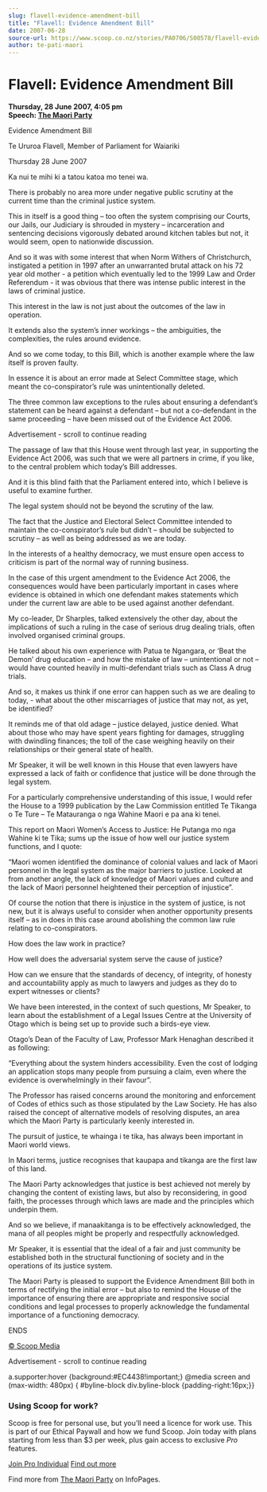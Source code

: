 ```yaml
---
slug: flavell-evidence-amendment-bill
title: "Flavell: Evidence Amendment Bill"
date: 2007-06-28
source-url: https://www.scoop.co.nz/stories/PA0706/S00578/flavell-evidence-amendment-bill.htm
author: te-pati-maori
---
```

Flavell: Evidence Amendment Bill
================================

**Thursday, 28 June 2007, 4:05 pm**  
**Speech: [The Maori Party](https://info.scoop.co.nz/The_Maori_Party)**

Evidence Amendment Bill

Te Ururoa Flavell, Member of Parliament for Waiariki

Thursday 28 June 2007

Ka nui te mihi ki a tatou katoa mo tenei wa.

There is probably no area more under negative public scrutiny at the current time than the criminal justice system.

This in itself is a good thing – too often the system comprising our Courts, our Jails, our Judiciary is shrouded in mystery – incarceration and sentencing decisions vigorously debated around kitchen tables but not, it would seem, open to nationwide discussion.

And so it was with some interest that when Norm Withers of Christchurch, instigated a petition in 1997 after an unwarranted brutal attack on his 72 year old mother - a petition which eventually led to the 1999 Law and Order Referendum - it was obvious that there was intense public interest in the laws of criminal justice.

This interest in the law is not just about the outcomes of the law in operation.

It extends also the system’s inner workings – the ambiguities, the complexities, the rules around evidence.

And so we come today, to this Bill, which is another example where the law itself is proven faulty.

In essence it is about an error made at Select Committee stage, which meant the co-conspirator’s rule was unintentionally deleted.

The three common law exceptions to the rules about ensuring a defendant’s statement can be heard against a defendant – but not a co-defendant in the same proceeding – have been missed out of the Evidence Act 2006.

Advertisement - scroll to continue reading





The passage of law that this House went through last year, in supporting the Evidence Act 2006, was such that we were all partners in crime, if you like, to the central problem which today’s Bill addresses.

And it is this blind faith that the Parliament entered into, which I believe is useful to examine further.

The legal system should not be beyond the scrutiny of the law.

The fact that the Justice and Electoral Select Committee intended to maintain the co-conspirator’s rule but didn’t – should be subjected to scrutiny – as well as being addressed as we are today.

In the interests of a healthy democracy, we must ensure open access to criticism is part of the normal way of running business.

In the case of this urgent amendment to the Evidence Act 2006, the consequences would have been particularly important in cases where evidence is obtained in which one defendant makes statements which under the current law are able to be used against another defendant.

My co-leader, Dr Sharples, talked extensively the other day, about the implications of such a ruling in the case of serious drug dealing trials, often involved organised criminal groups.

He talked about his own experience with Patua te Ngangara, or ‘Beat the Demon’ drug education – and how the mistake of law – unintentional or not – would have counted heavily in multi-defendant trials such as Class A drug trials.

And so, it makes us think if one error can happen such as we are dealing to today, - what about the other miscarriages of justice that may not, as yet, be identified?

It reminds me of that old adage – justice delayed, justice denied. What about those who may have spent years fighting for damages, struggling with dwindling finances; the toll of the case weighing heavily on their relationships or their general state of health.

Mr Speaker, it will be well known in this House that even lawyers have expressed a lack of faith or confidence that justice will be done through the legal system.

For a particularly comprehensive understanding of this issue, I would refer the House to a 1999 publication by the Law Commission entitled Te Tikanga o Te Ture – Te Matauranga o nga Wahine Maori e pa ana ki tenei.

This report on Maori Women’s Access to Justice: He Putanga mo nga Wahine ki te Tika; sums up the issue of how well our justice system functions, and I quote:

“Maori women identified the dominance of colonial values and lack of Maori personnel in the legal system as the major barriers to justice. Looked at from another angle, the lack of knowledge of Maori values and culture and the lack of Maori personnel heightened their perception of injustice”.

Of course the notion that there is injustice in the system of justice, is not new, but it is always useful to consider when another opportunity presents itself – as in does in this case around abolishing the common law rule relating to co-conspirators.

How does the law work in practice?

How well does the adversarial system serve the cause of justice?

How can we ensure that the standards of decency, of integrity, of honesty and accountability apply as much to lawyers and judges as they do to expert witnesses or clients?

We have been interested, in the context of such questions, Mr Speaker, to learn about the establishment of a Legal Issues Centre at the University of Otago which is being set up to provide such a birds-eye view.

Otago’s Dean of the Faculty of Law, Professor Mark Henaghan described it as following:

“Everything about the system hinders accessibility. Even the cost of lodging an application stops many people from pursuing a claim, even where the evidence is overwhelmingly in their favour”.

The Professor has raised concerns around the monitoring and enforcement of Codes of ethics such as those stipulated by the Law Society. He has also raised the concept of alternative models of resolving disputes, an area which the Maori Party is particularly keenly interested in.

The pursuit of justice, te whainga i te tika, has always been important in Maori world views.

In Maori terms, justice recognises that kaupapa and tikanga are the first law of this land.

The Maori Party acknowledges that justice is best achieved not merely by changing the content of existing laws, but also by reconsidering, in good faith, the processes through which laws are made and the principles which underpin them.

And so we believe, if manaakitanga is to be effectively acknowledged, the mana of all peoples might be properly and respectfully acknowledged.

Mr Speaker, it is essential that the ideal of a fair and just community be established both in the structural functioning of society and in the operations of its justice system.

The Maori Party is pleased to support the Evidence Amendment Bill both in terms of rectifying the initial error – but also to remind the House of the importance of ensuring there are appropriate and responsive social conditions and legal processes to properly acknowledge the fundamental importance of a functioning democracy.

  
ENDS

[© Scoop Media](http://www.scoop.co.nz/about/terms.html)  

Advertisement - scroll to continue reading



a.supporter:hover {background:#EC4438!important;} @media screen and (max-width: 480px) { #byline-block div.byline-block {padding-right:16px;}}

### Using Scoop for work?

Scoop is free for personal use, but you’ll need a licence for work use. This is part of our Ethical Paywall and how we fund Scoop. Join today with plans starting from less than $3 per week, plus gain access to exclusive _Pro_ features.  
  
[Join Pro Individual](https://pro.scoop.co.nz/Individual/?from=ProIn24) [Find out more](https://pro.scoop.co.nz/using-scoop-for-work/?from=ProIn24)

Find more from [The Maori Party](https://info.scoop.co.nz/The_Maori_Party) on InfoPages.